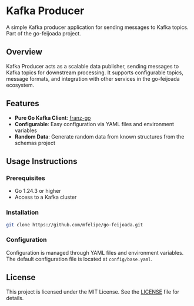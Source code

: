 # Kafka Producer

A simple Kafka producer application for sending messages to Kafka topics. Part of the go-feijoada project.

## Overview

Kafka Producer acts as a scalable data publisher, sending messages to Kafka topics for downstream processing. It supports configurable topics, message formats, and integration with other services in the go-feijoada ecosystem.

## Features

- **Pure Go Kafka Client**: [franz-go](https://github.com/twmb/franz-go)
- **Configurable**: Easy configuration via YAML files and environment variables
- **Random Data**: Generate random data from known structures from the schemas project

## Usage Instructions

### Prerequisites
- Go 1.24.3 or higher
- Access to a Kafka cluster

### Installation

```bash
git clone https://github.com/mfelipe/go-feijoada.git
```

### Configuration

Configuration is managed through YAML files and environment variables. The default configuration file is located at `config/base.yaml`.

## License

This project is licensed under the MIT License. See the [LICENSE](../LICENSE.md) file for details.

